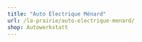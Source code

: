 ```yaml
---
title: "Auto Électrique Ménard"
url: /la-prairie/auto-electrique-menard/
shop: Autowerkstatt
---
```

